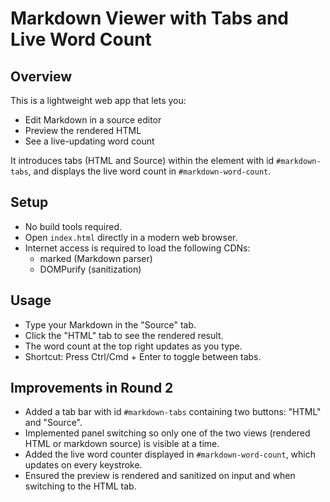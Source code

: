 # Markdown Viewer with Tabs and Live Word Count

## Overview
This is a lightweight web app that lets you:
- Edit Markdown in a source editor
- Preview the rendered HTML
- See a live-updating word count

It introduces tabs (HTML and Source) within the element with id `#markdown-tabs`, and displays the live word count in `#markdown-word-count`.

## Setup
- No build tools required.
- Open `index.html` directly in a modern web browser.
- Internet access is required to load the following CDNs:
  - marked (Markdown parser)
  - DOMPurify (sanitization)

## Usage
- Type your Markdown in the "Source" tab.
- Click the "HTML" tab to see the rendered result.
- The word count at the top right updates as you type.
- Shortcut: Press Ctrl/Cmd + Enter to toggle between tabs.

## Improvements in Round 2
- Added a tab bar with id `#markdown-tabs` containing two buttons: "HTML" and "Source".
- Implemented panel switching so only one of the two views (rendered HTML or markdown source) is visible at a time.
- Added the live word counter displayed in `#markdown-word-count`, which updates on every keystroke.
- Ensured the preview is rendered and sanitized on input and when switching to the HTML tab.